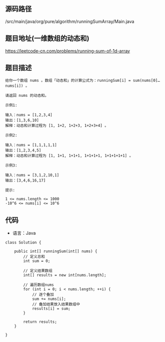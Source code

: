 ## 源码路径

/src/main/java/org/pure/algorithm/runningSumArray/Main.java

## 题目地址(一维数组的动态和)

https://leetcode-cn.com/problems/running-sum-of-1d-array

## 题目描述

```
给你一个数组 nums 。数组「动态和」的计算公式为：runningSum[i] = sum(nums[0]…nums[i]) 。

请返回 nums 的动态和。

示例1:

输入：nums = [1,2,3,4]
输出：[1,3,6,10]
解释：动态和计算过程为 [1, 1+2, 1+2+3, 1+2+3+4] 。

示例2:

输入：nums = [1,1,1,1,1]
输出：[1,2,3,4,5]
解释：动态和计算过程为 [1, 1+1, 1+1+1, 1+1+1+1, 1+1+1+1+1] 。

示例3:

输入：nums = [3,1,2,10,1]
输出：[3,4,6,16,17]

提示:

1 <= nums.length <= 1000
-10^6 <= nums[i] <= 10^6
```

## 代码

- 语言：Java

```
class Solution {

    public int[] runningSum(int[] nums) {
        // 定义总和
        int sum = 0;

        // 定义结果数组
        int[] results = new int[nums.length];

        // 遍历数组nums
        for (int i = 0; i < nums.length; ++i) {
            // 逐个叠加
            sum += nums[i];
            // 叠加结果放入结果数组中
            results[i] = sum;
        }
        
        return results;
    }

}
```